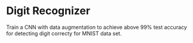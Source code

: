 # Digit Recognizer

Train a CNN with data augmentation to achieve above 99% test accuracy for detecting digit correcty for MNIST data set.
